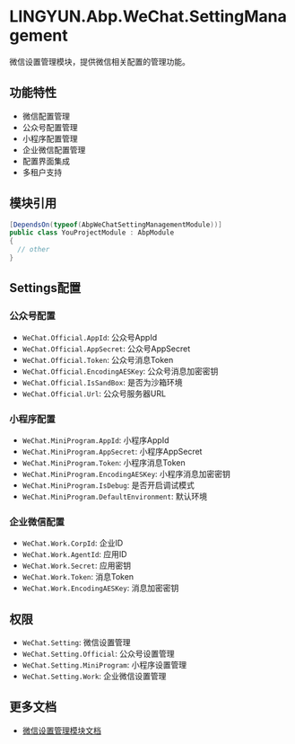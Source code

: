 # LINGYUN.Abp.WeChat.SettingManagement

微信设置管理模块，提供微信相关配置的管理功能。

## 功能特性

* 微信配置管理
* 公众号配置管理
* 小程序配置管理
* 企业微信配置管理
* 配置界面集成
* 多租户支持

## 模块引用

```csharp
[DependsOn(typeof(AbpWeChatSettingManagementModule))]
public class YouProjectModule : AbpModule
{
  // other
}
```

## Settings配置

### 公众号配置

* `WeChat.Official.AppId`: 公众号AppId
* `WeChat.Official.AppSecret`: 公众号AppSecret
* `WeChat.Official.Token`: 公众号消息Token
* `WeChat.Official.EncodingAESKey`: 公众号消息加密密钥
* `WeChat.Official.IsSandBox`: 是否为沙箱环境
* `WeChat.Official.Url`: 公众号服务器URL

### 小程序配置

* `WeChat.MiniProgram.AppId`: 小程序AppId
* `WeChat.MiniProgram.AppSecret`: 小程序AppSecret
* `WeChat.MiniProgram.Token`: 小程序消息Token
* `WeChat.MiniProgram.EncodingAESKey`: 小程序消息加密密钥
* `WeChat.MiniProgram.IsDebug`: 是否开启调试模式
* `WeChat.MiniProgram.DefaultEnvironment`: 默认环境

### 企业微信配置

* `WeChat.Work.CorpId`: 企业ID
* `WeChat.Work.AgentId`: 应用ID
* `WeChat.Work.Secret`: 应用密钥
* `WeChat.Work.Token`: 消息Token
* `WeChat.Work.EncodingAESKey`: 消息加密密钥

## 权限

* `WeChat.Setting`: 微信设置管理
* `WeChat.Setting.Official`: 公众号设置管理
* `WeChat.Setting.MiniProgram`: 小程序设置管理
* `WeChat.Setting.Work`: 企业微信设置管理

## 更多文档

* [微信设置管理模块文档](README.EN.md)
